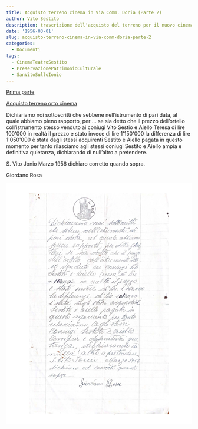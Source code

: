 ```yaml
---
title: Acquisto terreno cinema in Via Comm. Doria (Parte 2)
author: Vito Sestito
description: trascrizione dell'acquisto del terreno per il nuovo cinema
date: '1956-03-01'
slug: acquisto-terreno-cinema-in-via-comm-doria-parte-2
categories:
  - Documenti
tags:
  - CinemaTeatroSestito
  - PreservazionePatrimonioCulturale
  - SanVitoSulloIonio
---
```


[Prima parte](/1955/12/26/acquisto-terreno-cinema-in-via-comm-doria/)

[Acquisto terreno orto cinema](/1956/04/07/acquisto-orto-cinema-in-via-comm-doria/)

Dichiariamo noi sottoscritti che sebbene nell’istrumento di pari data, al quale abbiamo pieno rapporto, per ... se sia detto che il prezzo dell’ortello coll’istrumento stesso venduto ai coniugi Vito Sestio e Aiello Teresa di lire 100'000 in realtà il prezzo e stato invece di lire 1'150'000 la differenza di lire 1'050'000 è stata dagli stessi acquirenti Sestito e Aiello pagata in questo momento per tanto rilasciamo agli stessi coniugi Sestito e Aiello ampia e definitiva quietanza, dichiarando di null’altro a pretendere.

S. Vito Jonio Marzo 1956 dichiaro corretto quando sopra.

Giordano Rosa

![1956-03-01 Acquisto terreno cinema in Via Comm. Doria](images/195603AcquistoTerrenoCinema2.jpg)
